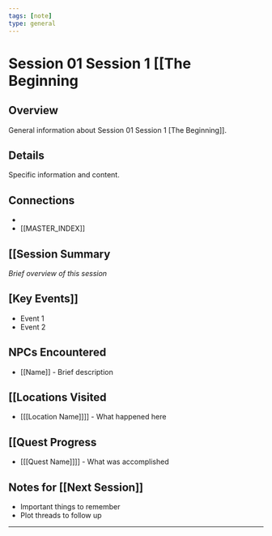 ```yaml
---
tags: [note]
type: general
---
```


# Session 01 Session 1 [[The Beginning

## Overview
General information about Session 01 Session 1 [The Beginning]].

## Details
Specific information and content.

## Connections
-
- [[MASTER_INDEX]]

## [[Session Summary
*Brief overview of this session*

## [Key Events]]
- Event 1
- Event 2

## NPCs Encountered
- [[Name]] - Brief description

## [[Locations Visited
- [[[Location Name]]]] - What happened here

## [[Quest Progress
- [[[Quest Name]]]] - What was accomplished

## Notes for [[Next Session]]
- Important things to remember
- Plot threads to follow up

---
